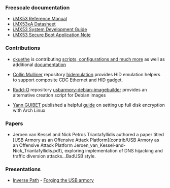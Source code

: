 ### Freescale documentation

* [i.MX53 Reference Manual](http://cache.freescale.com/files/32bit/doc/ref_manual/iMX53RM.pdf)
* [i.MX53xA Datasheet](http://cache.freescale.com/files/32bit/doc/data_sheet/IMX53AEC.pdf)
* [i.MX53 System Development Guide](http://cache.freescale.com/files/32bit/doc/user_guide/MX53UG.pdf)
* [i.MX53 Secure Boot Application Note](http://cache.freescale.com/files/32bit/doc/app_note/AN4581.pdf)

### Contributions

* [ckuethe](https://github.com/ckuethe) is contributing [scripts, configurations and much more](https://github.com/ckuethe/usbarmory) as well as additional [documentation](https://github.com/ckuethe/usbarmory/wiki)

* [Collin Mulliner](https://github.com/crmulliner) repository [hidemulation](https://github.com/crmulliner/hidemulation) provides HID emulation helpers to support composite CDC Ethernet and HID gadget.

* [Rudd-O](https://github.com/Rudd-O) repository [usbarmory-debian-imagebuilder](https://github.com/Rudd-O/usbarmory-debian-imagebuilder) provides an alternative creation script for Debian images

* [Yann GUIBET](https://github.com/yann2192) published a helpful [guide](https://gist.github.com/yann2192/f989143c86567237460e) on setting up full disk encryption with Arch Linux

### Papers

* Jeroen van Kessel and Nick Petros Triantafyllidis authored a paper titled [USB Armory as an Offensive Attack Platform](contrib/USB Armory as an Offensive Attack Platform Jeroen_van_Kessel-and-Nick_Triantafyllidis.pdf), exploring implementation of DNS hijacking and traffic diversion attacks...BadUSB style.

### Presentations

* [Inverse Path](http://inversepath.com) - [Forging the USB armory](http://dev.inversepath.com/download/usbarmory/forging_the_usb_armory.pdf)